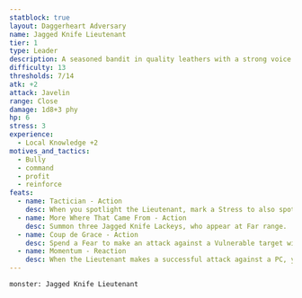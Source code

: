 ```yaml
---
statblock: true
layout: Daggerheart Adversary
name: Jagged Knife Lieutenant
tier: 1
type: Leader
description: A seasoned bandit in quality leathers with a strong voice and cunning eyes.
difficulty: 13
thresholds: 7/14
atk: +2
attack: Javelin
range: Close
damage: 1d8+3 phy
hp: 6
stress: 3
experience:
  - Local Knowledge +2
motives_and_tactics:
  - Bully
  - command
  - profit
  - reinforce
feats:
  - name: Tactician - Action
    desc: When you spotlight the Lieutenant, mark a Stress to also spotlight two allies within Close range.
  - name: More Where That Came From - Action
    desc: Summon three Jagged Knife Lackeys, who appear at Far range.
  - name: Coup de Grace - Action
    desc: Spend a Fear to make an attack against a Vulnerable target within Close range. On a success, deal 2d6+12 physical damage and the target must mark a Stress.
  - name: Momentum - Reaction
    desc: When the Lieutenant makes a successful attack against a PC, you gain a Fear.
---
```


```statblock
monster: Jagged Knife Lieutenant
```